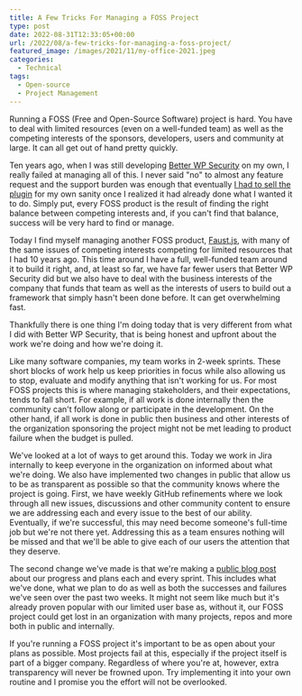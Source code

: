 ```yaml
---
title: A Few Tricks For Managing a FOSS Project
type: post
date: 2022-08-31T12:33:05+00:00
url: /2022/08/a-few-tricks-for-managing-a-foss-project/
featured_image: /images/2021/11/my-office-2021.jpeg
categories:
  - Technical
tags:
  - Open-source
  - Project Management
---
```


Running a FOSS (Free and Open-Source Software) project is hard. You have to deal with limited resources (even on a well-funded team) as well as the competing interests of the sponsors, developers, users and community at large. It can all get out of hand pretty quickly.

Ten years ago, when I was still developing [Better WP Security][1] on my own, I really failed at managing all of this. I never said "no" to almost any feature request and the support burden was enough that eventually [I had to sell the plugin][2] for my own sanity once I realized it had already done what I wanted it to do. Simply put, every FOSS product is the result of finding the right balance between competing interests and, if you can't find that balance, success will be very hard to find or manage.

Today I find myself managing another FOSS product, [Faust.js][3], with many of the same issues of competing interests competing for limited resources that I had 10 years ago. This time around I have a full, well-funded team around it to build it right, and, at least so far, we have far fewer users that Better WP Security did but we also have to deal with the business interests of the company that funds that team as well as the interests of users to build out a framework that simply hasn't been done before. It can get overwhelming fast.

Thankfully there is one thing I'm doing today that is very different from what I did with Better WP Security, that is being honest and upfront about the work we're doing and how we're doing it.

Like many software companies, my team works in 2-week sprints. These short blocks of work help us keep priorities in focus while also allowing us to stop, evaluate and modify anything that isn't working for us. For most FOSS projects this is where managing stakeholders, and their expectations, tends to fall short. For example, if all work is done internally then the community can't follow along or participate in the development. On the other hand, if all work is done in public then business and other interests of the organization sponsoring the project might not be met leading to product failure when the budget is pulled.

We've looked at a lot of ways to get around this. Today we work in Jira internally to keep everyone in the organization on informed about what we're doing. We also have implemented two changes in public that allow us to be as transparent as possible so that the community knows where the project is going. First, we have weekly GitHub refinements where we look through all new issues, discussions and other community content to ensure we are addressing each and every issue to the best of our ability. Eventually, if we're successful, this may need become someone's full-time job but we're not there yet. Addressing this as a team ensures nothing will be missed and that we'll be able to give each of our users the attention that they deserve.

The second change we've made is that we're making a [public blog post][4] about our progress and plans each and every sprint. This includes what we've done, what we plan to do as well as both the successes and failures we've seen over the past two weeks. It might not seem like much but it's already proven popular with our limited user base as, without it, our FOSS project could get lost in an organization with many projects, repos and more both in public and internally.

If you're running a FOSS project it's important to be as open about your plans as possible. Most projects fail at this, especially if the project itself is part of a bigger company. Regardless of where you're at, however, extra transparency will never be frowned upon. Try implementing it into your own routine and I promise you the effort will not be overlooked.

 [1]: https://wordpress.org/plugins/better-wp-security/
 [2]: /2014/08/why-i-sold-better-wp-security/
 [3]: https://faustjs.org
 [4]: https://faustjs.org/blog